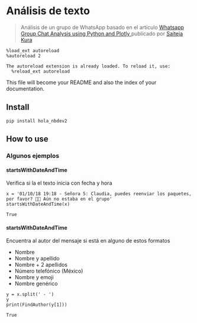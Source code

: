 # Análisis de texto 
> Análisis de un grupo de WhatsApp basado en el artículo <a href="https://medium.com/towards-artificial-intelligence/whatsapp-group-chat-analysis-using-python-and-plotly-89bade2bc382"> Whatsapp Group Chat Analysis using Python and Plotly </a> publicado por <a href= "https://medium.com/@kurasaiteja"> Saiteja Kura </a>


```
%load_ext autoreload
%autoreload 2
```

    The autoreload extension is already loaded. To reload it, use:
      %reload_ext autoreload


This file will become your README and also the index of your documentation.

## Install

`pip install hola_nbdev2`

## How to use

### Algunos ejemplos

#### startsWithDateAndTime
Verifica si la el texto inicia con fecha y hora

```
x = '01/10/18 19:18 - Señora 5: Claudia, puedes reenviar los paquetes, por favor? 🙏🏼 Aún no estaba en el grupo'
startsWithDateAndTime(x)
```




    True



#### startsWithDateAndTime
Encuentra al autor del mensaje si está en alguno de estos formatos
- Nombre
- Nombre y apellido
- Nombre + 2 apellidos
- Número telefónico (México)
- Nombre y emoji
- Nombre genérico

```
y = x.split(' - ')
y
print(FindAuthor(y[1]))
```

    True

